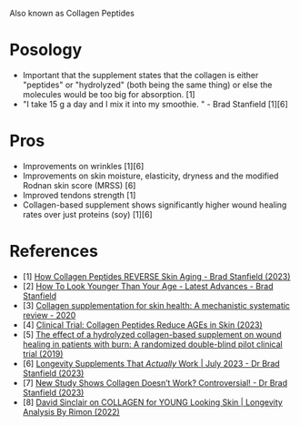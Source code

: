 Also known as Collagen Peptides

# Posology
- Important that the supplement states that the collagen is either "peptides" or "hydrolyzed" (both being the same thing) or else the molecules would be too big for absorption. [1]
- "I take 15 g a day and I mix it into my smoothie. " - Brad Stanfield [1][6]

# Pros
- Improvements on wrinkles [1][6]
- Improvements on skin moisture, elasticity, dryness and the modified Rodnan skin score (MRSS) [6]
- Improved tendons strength [1]
- Collagen-based supplement shows significantly higher wound healing rates over just proteins (soy) [1][6]

# References
- [1] [How Collagen Peptides REVERSE Skin Aging - Brad Stanfield (2023)](https://www.youtube.com/watch?v=IAXYVyiYZKQ)
- [2] [How To Look Younger Than Your Age - Latest Advances - Brad Stanfield](https://www.youtube.com/watch?v=OTWgk7MIJDU)
- [3] [Collagen supplementation for skin health: A mechanistic systematic review - 2020](https://pubmed.ncbi.nlm.nih.gov/32436266/)
- [4] [Clinical Trial: Collagen Peptides Reduce AGEs in Skin (2023)](https://www.lifespan.io/news/clinical-trial-collagen-peptides-reduce-ages-in-skin/)
- [5] [The effect of a hydrolyzed collagen-based supplement on wound healing in patients with burn: A randomized double-blind pilot clinical trial (2019)](https://pubmed.ncbi.nlm.nih.gov/31859087/)
- [6] [Longevity Supplements That *Actually* Work | July 2023 - Dr Brad Stanfield (2023)](https://www.youtube.com/watch?v=_hOxXq0wi-0)
- [7] [New Study Shows Collagen Doesn’t Work? Controversial! - Dr Brad Stanfield (2023)](https://www.youtube.com/watch?v=TAUVIa9Y9mM)
- [8] [David Sinclair on COLLAGEN for YOUNG Looking Skin | Longevity Analysis By Rimon (2022)](https://www.youtube.com/watch?v=9Q3rnFpQWpE)
